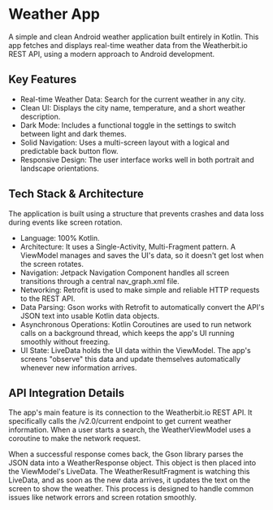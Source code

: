 # Weather App
A simple and clean Android weather application built entirely in Kotlin. This app fetches and displays real-time weather data from the Weatherbit.io REST API, using a modern approach to Android development.
##  Key Features
- Real-time Weather Data: Search for the current weather in any city.
- Clean UI: Displays the city name, temperature, and a short weather description.
- Dark Mode: Includes a functional toggle in the settings to switch between light and dark themes.
- Solid Navigation: Uses a multi-screen layout with a logical and predictable back button flow.
- Responsive Design: The user interface works well in both portrait and landscape orientations.
## Tech Stack & Architecture
The application is built using a structure that prevents crashes and data loss during events like screen rotation.
- Language: 100% Kotlin.
- Architecture: It uses a Single-Activity, Multi-Fragment pattern. A ViewModel manages and saves the UI's data, so it doesn't get lost when the screen rotates.
- Navigation: Jetpack Navigation Component handles all screen transitions through a central nav_graph.xml file.
- Networking: Retrofit is used to make simple and reliable HTTP requests to the REST API.
- Data Parsing: Gson works with Retrofit to automatically convert the API's JSON text into usable Kotlin data objects.
- Asynchronous Operations: Kotlin Coroutines are used to run network calls on a background thread, which keeps the app's UI running smoothly without freezing.
- UI State: LiveData holds the UI data within the ViewModel. The app's screens "observe" this data and update themselves automatically whenever new information arrives.
## API Integration Details
The app's main feature is its connection to the Weatherbit.io REST API. It specifically calls the /v2.0/current endpoint to get current weather information.
When a user starts a search, the WeatherViewModel uses a coroutine to make the network request. 

When a successful response comes back, the Gson library parses the JSON data into a WeatherResponse object. This object is then placed into the ViewModel's LiveData. The WeatherResultFragment is watching this LiveData, and as soon as the new data arrives, it updates the text on the screen to show the weather. This process is designed to handle common issues like network errors and screen rotation smoothly.


